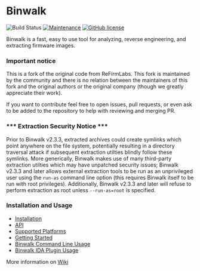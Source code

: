 # Binwalk

![Build Status](https://github.com/OSPG/binwalk/actions/workflows/test.yml/badge.svg)
[![Maintenance](https://img.shields.io/badge/Maintained%3F-yes-green.svg)](https://GitHub.com/OSPG/binwalk/graphs/commit-activity)
[![GitHub license](https://img.shields.io/github/license/OSPG/binwalk.svg)](https://github.com/OSPG/binwalk/blob/master/LICENSE)

Binwalk is a fast, easy to use tool for analyzing, reverse engineering, and extracting firmware images.

### Important notice

This is a fork of the original code from ReFirmLabs. This fork is maintained by the community and there is no relation between the maintainers of this fork and the original authors or the original company (though we greatly appreciate their work). 

If you want to contribute feel free to open issues, pull requests, or even ask to be added to the repository to help with reviewing and merging PR. 


### *** Extraction Security Notice ***

Prior to Binwalk v2.3.3, extracted archives could create symlinks which point anywhere on the file system, potentially resulting in a directory traversal attack if subsequent extraction utilties blindly follow these symlinks. More generically, Binwalk makes use of many third-party extraction utilties which may have unpatched security issues; Binwalk v2.3.3 and later allows external extraction tools to be run as an unprivileged user using the `run-as` command line option (this requires Binwalk itself to be run with root privileges). Additionally, Binwalk v2.3.3 and later will refuse to perform extraction as root unless `--run-as=root` is specified.

### Installation and Usage

* [Installation](./INSTALL.md)
* [API](./API.md)
* [Supported Platforms](https://github.com/OSPG/binwalk/wiki/Supported-Platforms)
* [Getting Started](https://github.com/OSPG/binwalk/wiki/Quick-Start-Guide)
* [Binwalk Command Line Usage](https://github.com/OSPG/binwalk/wiki/Usage)
* [Binwalk IDA Plugin Usage](https://github.com/OSPG/binwalk/wiki/Creating-Custom-Plugins)

More information on [Wiki](https://github.com/OSPG/binwalk/wiki)
